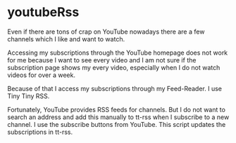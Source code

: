 # youtubeRss

Even if there are tons of crap on YouTube nowadays there are a few channels which I like and want to watch.

Accessing my subscriptions through the YouTube homepage does not work for me because I want to see every video and I am not sure if the subscription page shows my every video, especially when I do not watch videos for over a week.

Because of that I access my subscriptions through my Feed-Reader. I use Tiny Tiny RSS.

Fortunately, YouTube provides RSS feeds for channels. But I do not want to search an address and add this manually to tt-rss when I subscribe to a new channel. I use the subscribe buttons from YouTube. This script updates the subscriptions in tt-rss.

